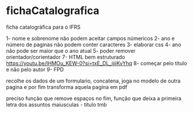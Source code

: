 # fichaCatalografica
ficha catalográfica para o IFRS

1- nome e sobrenome não podem aceitar campos númericos
2- ano e número de paginas não podem conter caracteres
3- elaborar css
4- ano não pode ser maior que o ano atual
5- poder remover orientador/corientador
7- HTML bem estruturado https://youtu.be/IHMOu_KEW-0?si=txE_DL_ijiiKvYhq
8- começar pelo título e não pelo autor
9- FPD

recolhe os dados de um formulario, concatena, 
joga no modelo de outra pagina e por fim transforma aquela pagina em pdf


preciso função que remove espaços no fim, função que deixa a primeira letra dos assuntos maiusculas - titulo tmb